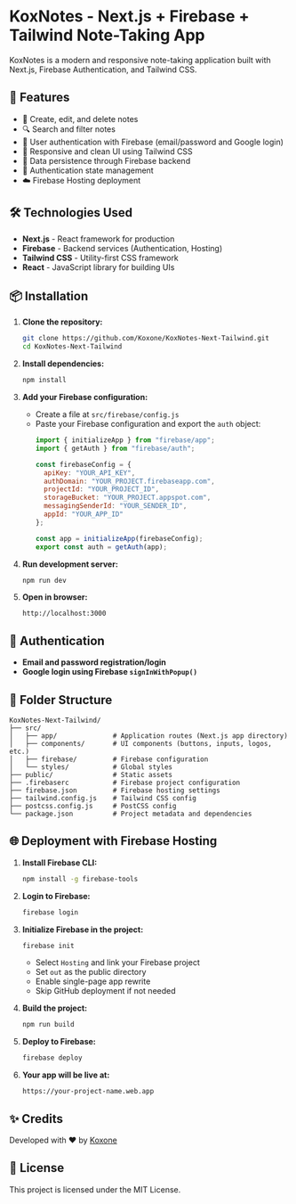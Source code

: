 # KoxNotes - Next.js + Firebase + Tailwind Note-Taking App

KoxNotes is a modern and responsive note-taking application built with Next.js, Firebase Authentication, and Tailwind CSS.

## 🚀 Features

- 📝 Create, edit, and delete notes
- 🔍 Search and filter notes
- 🔐 User authentication with Firebase (email/password and Google login)
- 🌈 Responsive and clean UI using Tailwind CSS
- 💾 Data persistence through Firebase backend
- 🧠 Authentication state management
- ☁️ Firebase Hosting deployment

## 🛠️ Technologies Used

- **Next.js** - React framework for production
- **Firebase** - Backend services (Authentication, Hosting)
- **Tailwind CSS** - Utility-first CSS framework
- **React** - JavaScript library for building UIs

## 📦 Installation

1. **Clone the repository:**
   ```bash
   git clone https://github.com/Koxone/KoxNotes-Next-Tailwind.git
   cd KoxNotes-Next-Tailwind
   ```

2. **Install dependencies:**
   ```bash
   npm install
   ```

3. **Add your Firebase configuration:**
   - Create a file at `src/firebase/config.js`
   - Paste your Firebase configuration and export the `auth` object:
     ```js
     import { initializeApp } from "firebase/app";
     import { getAuth } from "firebase/auth";

     const firebaseConfig = {
       apiKey: "YOUR_API_KEY",
       authDomain: "YOUR_PROJECT.firebaseapp.com",
       projectId: "YOUR_PROJECT_ID",
       storageBucket: "YOUR_PROJECT.appspot.com",
       messagingSenderId: "YOUR_SENDER_ID",
       appId: "YOUR_APP_ID"
     };

     const app = initializeApp(firebaseConfig);
     export const auth = getAuth(app);
     ```

4. **Run development server:**
   ```bash
   npm run dev
   ```

5. **Open in browser:**
   ```
   http://localhost:3000
   ```

## 🔐 Authentication

- **Email and password registration/login**
- **Google login using Firebase `signInWithPopup()`**

## 📁 Folder Structure

```
KoxNotes-Next-Tailwind/
├── src/
│   ├── app/              # Application routes (Next.js app directory)
│   ├── components/       # UI components (buttons, inputs, logos, etc.)
│   ├── firebase/         # Firebase configuration
│   └── styles/           # Global styles
├── public/               # Static assets
├── .firebaserc           # Firebase project configuration
├── firebase.json         # Firebase hosting settings
├── tailwind.config.js    # Tailwind CSS config
├── postcss.config.js     # PostCSS config
└── package.json          # Project metadata and dependencies
```

## 🌐 Deployment with Firebase Hosting

1. **Install Firebase CLI:**
   ```bash
   npm install -g firebase-tools
   ```

2. **Login to Firebase:**
   ```bash
   firebase login
   ```

3. **Initialize Firebase in the project:**
   ```bash
   firebase init
   ```
   - Select `Hosting` and link your Firebase project
   - Set `out` as the public directory
   - Enable single-page app rewrite
   - Skip GitHub deployment if not needed

4. **Build the project:**
   ```bash
   npm run build
   ```

5. **Deploy to Firebase:**
   ```bash
   firebase deploy
   ```

6. **Your app will be live at:**
   ```
   https://your-project-name.web.app
   ```

## ✨ Credits

Developed with ❤️ by [Koxone](https://github.com/Koxone)

## 📄 License

This project is licensed under the MIT License.